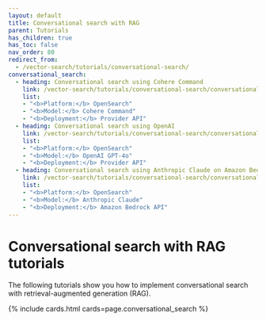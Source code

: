 ```yaml
---
layout: default
title: Conversational search with RAG
parent: Tutorials
has_children: true
has_toc: false
nav_order: 80
redirect_from:
  - /vector-search/tutorials/conversational-search/
conversational_search:
  - heading: Conversational search using Cohere Command
    link: /vector-search/tutorials/conversational-search/conversational-search-cohere/ 
    list:
    - "<b>Platform:</b> OpenSearch"
    - "<b>Model:</b> Cohere Command"  
    - "<b>Deployment:</b> Provider API" 
  - heading: Conversational search using OpenAI
    link: /vector-search/tutorials/conversational-search/conversational-search-openai/ 
    list:
    - "<b>Platform:</b> OpenSearch"
    - "<b>Model:</b> OpenAI GPT-4o"  
    - "<b>Deployment:</b> Provider API" 
  - heading: Conversational search using Anthropic Claude on Amazon Bedrock
    link: /vector-search/tutorials/conversational-search/conversational-search-claude-bedrock/ 
    list:
    - "<b>Platform:</b> OpenSearch"
    - "<b>Model:</b> Anthropic Claude"  
    - "<b>Deployment:</b> Amazon Bedrock API"  
---
```


# Conversational search with RAG tutorials

The following tutorials show you how to implement conversational search with retrieval-augmented generation (RAG).

{% include cards.html cards=page.conversational_search %}